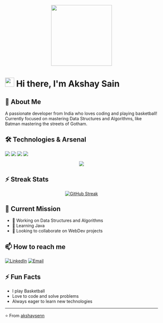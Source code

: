 <div align="center">
  <img src="https://media.giphy.com/media/2599kjzl9M5anzPSbh/giphy.gif" width="200"/>
</div>

# <img src="https://media.giphy.com/media/RbDKaczqWovIugyJmW/giphy.gif" width="30"> Hi there, I'm Akshay Sain

## 🦇 About Me
A passionate developer from India who loves coding and playing basketball! Currently focused on mastering Data Structures and Algorithms, like Batman mastering the streets of Gotham.

## 🛠️ Technologies & Arsenal
![](https://img.shields.io/badge/Code-Java-informational?style=flat&logo=java&logoColor=yellow&color=282c34)
![](https://img.shields.io/badge/Code-JavaScript-informational?style=flat&logo=javascript&logoColor=yellow&color=282c34)
![](https://img.shields.io/badge/Code-HTML5-informational?style=flat&logo=html5&logoColor=yellow&color=282c34)
![](https://img.shields.io/badge/Code-CSS3-informational?style=flat&logo=css3&logoColor=yellow&color=282c34)

<div align="center">
  <img src="https://github-readme-stats.vercel.app/api?username=akshaysenn&show_icons=true&theme=dark&bg_color=282c34&icon_color=ffd700&title_color=ffd700&text_color=ffffff" />
</div>

## ⚡ Streak Stats
<div align="center">
  
[![GitHub Streak](https://github-readme-streak-stats.herokuapp.com/?user=akshaysenn&theme=dark&background=282c34&ring=ffd700&fire=ffd700&currStreakLabel=ffd700)](https://git.io/streak-stats)

</div>

## 🎯 Current Mission
- 🔭 Working on Data Structures and Algorithms
- 🌱 Learning Java
- 👯 Looking to collaborate on WebDev projects

## 📫 How to reach me
[![LinkedIn](https://img.shields.io/badge/LinkedIn-0077B5?style=for-the-badge&logo=linkedin&logoColor=white)](https://www.linkedin.com/in/akshaysenn)
[![Email](https://img.shields.io/badge/Email-D14836?style=for-the-badge&logo=gmail&logoColor=white)](mailto:theakshaysen@gmail.com)

## ⚡ Fun Facts
- I play Basketball
- Love to code and solve problems
- Always eager to learn new technologies

---
⭐️ From [akshaysenn](https://github.com/akshaysenn) 
